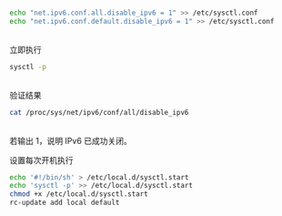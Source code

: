 ```bash

echo "net.ipv6.conf.all.disable_ipv6 = 1" >> /etc/sysctl.conf
echo "net.ipv6.conf.default.disable_ipv6 = 1" >> /etc/sysctl.conf

```
\
立即执行
```bash
sysctl -p
```
\
验证结果
```bash
cat /proc/sys/net/ipv6/conf/all/disable_ipv6
```
\
若输出 1，说明 IPv6 已成功关闭。

设置每次开机执行
```bash
echo '#!/bin/sh' > /etc/local.d/sysctl.start
echo 'sysctl -p' >> /etc/local.d/sysctl.start
chmod +x /etc/local.d/sysctl.start
rc-update add local default
```
